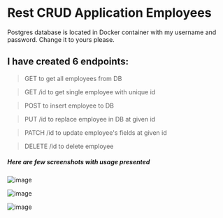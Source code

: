 # Rest CRUD Application Employees
Postgres database is located in Docker container with my username and password. Change it to yours please.

## I have created 6 endpoints:
  > GET to get all employees from DB
 
  > GET /id to get single employee with unique id
  
  > POST to insert employee to DB
  
  > PUT /id to replace employee in DB at given id
  
  > PATCH /id to update employee's fields at given id 
  
  > DELETE /id to delete employee  

##### Here are few screenshots with usage presented

![image](https://user-images.githubusercontent.com/73112779/168638076-42242b16-d8d0-4bfc-b637-fa4fdb817d21.png)

![image](https://user-images.githubusercontent.com/73112779/168638152-111b6df7-0725-4e18-aaee-6e317ae10666.png)

![image](https://user-images.githubusercontent.com/73112779/168639612-3e0ab85d-2bd1-4c23-b172-cc3c46cbddca.png)


